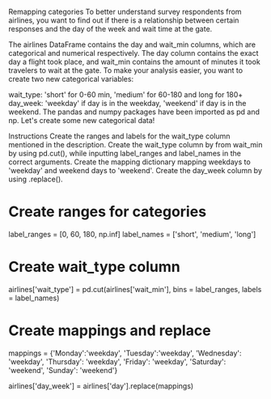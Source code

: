 Remapping categories
To better understand survey respondents from airlines, you want to find out if there is a relationship between certain responses and the day of the week and wait time at the gate.

The airlines DataFrame contains the day and wait_min columns, which are categorical and numerical respectively. The day column contains the exact day a flight took place, and wait_min contains the amount of minutes it took travelers to wait at the gate. To make your analysis easier, you want to create two new categorical variables:

wait_type: 'short' for 0-60 min, 'medium' for 60-180 and long for 180+
day_week: 'weekday' if day is in the weekday, 'weekend' if day is in the weekend.
The pandas and numpy packages have been imported as pd and np. Let's create some new categorical data!

Instructions
Create the ranges and labels for the wait_type column mentioned in the description.
Create the wait_type column by from wait_min by using pd.cut(), while inputting label_ranges and label_names in the correct arguments.
Create the mapping dictionary mapping weekdays to 'weekday' and weekend days to 'weekend'.
Create the day_week column by using .replace().


# Create ranges for categories
label_ranges = [0, 60, 180, np.inf]
label_names = ['short', 'medium', 'long']

# Create wait_type column
airlines['wait_type'] = pd.cut(airlines['wait_min'], bins = label_ranges, 
                                labels = label_names)

# Create mappings and replace
mappings = {'Monday':'weekday', 'Tuesday':'weekday', 'Wednesday': 'weekday', 
            'Thursday': 'weekday', 'Friday': 'weekday', 
            'Saturday': 'weekend', 'Sunday': 'weekend'}

airlines['day_week'] = airlines['day'].replace(mappings)
